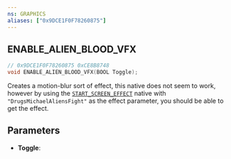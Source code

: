 ```yaml
---
ns: GRAPHICS
aliases: ["0x9DCE1F0F78260875"]
---
```

## ENABLE_ALIEN_BLOOD_VFX

```c
// 0x9DCE1F0F78260875 0xCE8B8748
void ENABLE_ALIEN_BLOOD_VFX(BOOL Toggle);
```

Creates a motion-blur sort of effect, this native does not seem to work, however by using the [`START_SCREEN_EFFECT`](#_0x2206BF9A37B7F724) native with `"DrugsMichaelAliensFight"` as the effect parameter, you should be able to get the effect.


## Parameters
* **Toggle**: 

